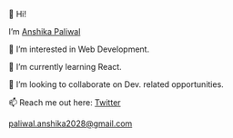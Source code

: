 👋 Hi!

I’m <a href="https://github.com/Anshika-Paliwal">Anshika Paliwal</a>

👀 I’m interested in Web Development.

🌱 I’m currently learning React.

💞️ I’m looking to collaborate on Dev. related opportunities.

📫 Reach me out here:
<a href="https://twitter.com/AnshikaPaliwal4">Twitter</a>

paliwal.anshika2028@gmail.com

<!---
Anshika-Paliwal/Anshika-Paliwal is a ✨ special ✨ repository because its `README.md` (this file) appears on your GitHub profile.
You can click the Preview link to take a look at your changes.
--->
